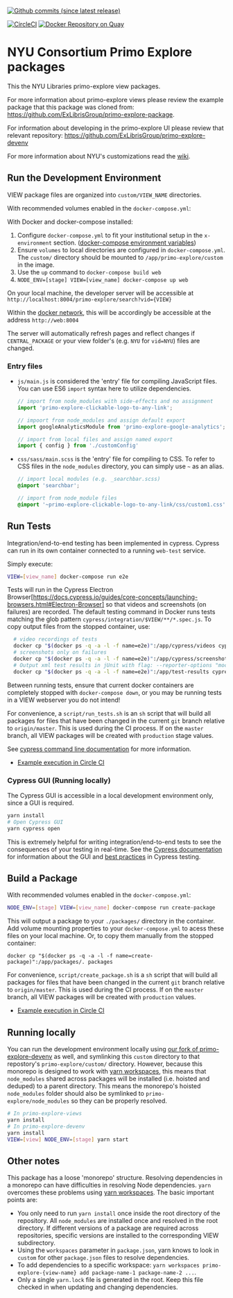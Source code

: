 [![Github commits (since latest release)](https://img.shields.io/github/commits-since/NYULibraries/primo-explore-views/latest.svg)](https://github.com/NYULibraries/primo-explore-views/releases/latest)

[![CircleCI](https://circleci.com/gh/NYULibraries/primo-explore-views.svg?style=svg)](https://circleci.com/gh/NYULibraries/primo-explore-views)
[![Docker Repository on Quay](https://quay.io/repository/nyulibraries/primo-explore-views/status "Docker Repository on Quay")](https://quay.io/repository/nyulibraries/primo-explore-views)

# NYU Consortium Primo Explore packages

This the NYU Libraries primo-explore view packages.

For more information about primo-explore views please review the example package that this package was cloned from: https://github.com/ExLibrisGroup/primo-explore-package.

For information about developing in the primo-explore UI please review that relevant repository: https://github.com/ExLibrisGroup/primo-explore-devenv

For more information about NYU's customizations read the [wiki](https://github.com/nyulibraries/primo-explore-views/wiki).

## Run the Development Environment

VIEW package files are organized into `custom/VIEW_NAME` directories.

With recommended volumes enabled in the `docker-compose.yml`:

With Docker and docker-compose installed:

1. Configure `docker-compose.yml` to fit your institutional setup in the `x-environment` section. ([docker-compose environment variables](https://docs.docker.com/compose/environment-variables/))
1. Ensure `volumes` to local directories are configured in `docker-compose.yml`. The `custom/` directory should be mounted to `/app/primo-explore/custom` in the image.
1. Use the `up` command to `docker-compose build web`
1. `NODE_ENV=[stage] VIEW=[view_name] docker-compose up web`

On your local machine, the developer server will be accessible at `http://localhost:8004/primo-explore/search?vid={VIEW}`

Within the [docker network](https://docs.docker.com/network/), this will be accordingly be accessible at the address `http://web:8004`

The server will automatically refresh pages and reflect changes if `CENTRAL_PACKAGE` or your view folder's (e.g. `NYU` for `vid=NYU`) files are changed.

### Entry files

* `js/main.js` is considered the 'entry' file for compiling JavaScript files. You can use ES6 `import` syntax here to utilize dependencies.
    ```js
    // import from node_modules with side-effects and no assignment
    import 'primo-explore-clickable-logo-to-any-link';

    // impoort from node_modules and assign default export
    import googleAnalyticsModule from 'primo-explore-google-analytics';

    // import from local files and assign named export
    import { config } from './customConfig'
    ```
* `css/sass/main.scss` is the 'entry' file for compiling to CSS. To refer to CSS files in the `node_modules` directory, you can simply use `~` as an alias.
    ```scss
    // import local modules (e.g. _searchbar.scss)
    @import 'searchbar';

    // import from node_module files
    @import '~primo-explore-clickable-logo-to-any-link/css/custom1.css';
    ```

## Run Tests

Integration/end-to-end testing has been implemented in cypress. Cypress can run in its own container connected to a running `web-test` service.

Simply execute:

```sh
VIEW=[view_name] docker-compose run e2e
```

Tests will run in the Cypress Electron Browser[https://docs.cypress.io/guides/core-concepts/launching-browsers.html#Electron-Browser] so that videos and screenshots (on failures) are recorded. The default testing command in Docker runs tests matching the glob pattern `cypress/integration/$VIEW/**/*.spec.js`. To copy output files from the stopped container, use:

```sh
  # video recordings of tests
  docker cp "$(docker ps -q -a -l -f name=e2e)":/app/cypress/videos cypress-results/
  # screenshots only on failures
  docker cp "$(docker ps -q -a -l -f name=e2e)":/app/cypress/screenshots cypress-results/
  # Output xml test results in jUnit with flag: --reporter-options "mochaFile=test-results/${VIEW}/results-[hash].xml"
  docker cp "$(docker ps -q -a -l -f name=e2e)":/app/test-results cypress-results/
```

Between running tests, ensure that current docker containers are completely stopped with `docker-compose down`, or you may be running tests in a VIEW webserver you do not intend!

For convenience, a `script/run_tests.sh` is an `sh` script that will build all packages for files that have been changed in the current `git` branch relative to `origin/master`. This is used during the CI process. If on the `master` branch, all VIEW packages will be created with `production` stage values.

See [cypress command line documentation](https://docs.cypress.io/guides/guides/command-line.html) for more information.

* [Example execution in Circle CI](https://circleci.com/gh/NYULibraries/primo-explore-views/38)

### Cypress GUI (Running locally)

The Cypress GUI is accessible in a local development environment only, since a GUI is required.

```sh
yarn install
# Open Cypress GUI
yarn cypress open
```

This is extremely helpful for writing integration/end-to-end tests to see the consequences of your testing in real-time. See the [Cypress documentation](https://docs.cypress.io/guides/overview/why-cypress.html) for information about the GUI and [best practices](https://docs.cypress.io/guides/references/best-practices.html) in Cypress testing.

## Build a Package

With recommended volumes enabled in the `docker-compose.yml`:

```sh
NODE_ENV=[stage] VIEW=[view_name] docker-compose run create-package
```

This will output a package to your `./packages/` directory in the container. Add volume mounting properties to your `docker-compose.yml` to acess these files on your local machine. Or, to copy them manually from the stopped container:

`docker cp "$(docker ps -q -a -l -f name=create-package)":/app/packages/. packages`

For convenience, `script/create_package.sh` is a `sh` script that will build all packages for files that have been changed in the current `git` branch relative to `origin/master`. This is used during the CI process. If on the `master` branch, all VIEW packages will be created with `production` values.

* [Example execution in Circle CI](https://circleci.com/gh/NYULibraries/primo-explore-views/38)

## Running locally

You can run the development environment locally using [our fork of primo-explore-devenv](https://github.com/nyulibraries/primo-explore-devenv) as well, and symlinking this `custom` directory to that repostory's `primo-explore/custom/` directory. However, because this monorepo is designed to work with [yarn workspaces](https://yarnpkg.com/lang/en/docs/workspaces/), this means that `node_modules` shared across packages will be installed (i.e. hoisted and deduped) to a parent directory. This means the monorepo's hoisted `node_modules` folder should also be symlinked to `primo-explore/node_modules` so they can be properly resolved.

```sh
# In primo-explore-views
yarn install
# In primo-explore-devenv
yarn install
VIEW=[view] NODE_ENV=[stage] yarn start
```

## Other notes

This package has a loose 'monorepo' structure. Resolving dependencies in a monorepo can have difficulties in resolving Node dependencies. `yarn` overcomes these problems using [yarn workspaces](https://yarnpkg.com/lang/en/docs/workspaces/). The basic important points are:

* You only need to run `yarn install` once inside the root directory of the repository. All `node_modules` are installed once and resolved in the root directory. If different versions of a package are required across repositories, specific versions are installed to the corresponding VIEW subdirectory.
* Using the `workspaces` parameter in `package.json`, yarn knows to look in `custom` for other `package.json` files to resolve dependencies.
* To add dependencies to a specific workspace: `yarn workspaces primo-explore-{view-name} add package-name-1 package-name-2 ...`.
* Only a single `yarn.lock` file is generated in the root. Keep this file checked in when updating and changing dependencies.
